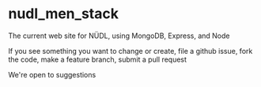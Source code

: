# nudl_men_stack
The current web site for NÜDL, using MongoDB, Express, and Node

If you see something you want to change or create, file a github issue, fork the code, make a feature branch, submit a pull request

We're open to suggestions
